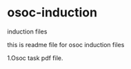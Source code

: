 # osoc-induction
induction files



this is readme file for osoc induction files

   1.Osoc task pdf file.
